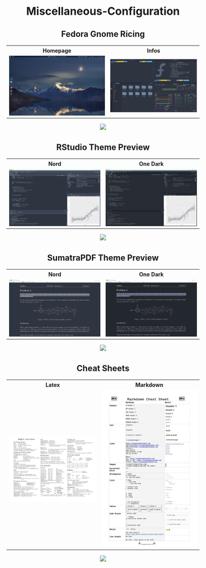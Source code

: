 <h1 align="center">Miscellaneous-Configuration</h1>

<h2 align="center">Fedora Gnome Ricing</h2>

<div align="center">
<table>
  <tr>
    <th>Homepage</th>
    <th>Infos</th>
  </tr>
  <tr>
    <td><img src="/Linux%20Ricing/README.assets/Home.png" width="500" /></td>
    <td><img src="/Linux%20Ricing/README.assets/Infos.png" width="500" /></td>
  </tr>
</table>

[![](https://img.shields.io/badge/Visit%20Here-100000?style=for-the-badge&logoColor=white)](https://github.com/Sang-Buster/Miscellaneous-Configuration/tree/main/Linux%20Ricing)
</div>



<h2 align="center">RStudio Theme Preview</h2>

<div align="center">
<table>
  <tr>
    <th>Nord</th>
    <th>One Dark</th>
  </tr>
  <tr>
    <td><img src="/RStudio%20Themes/README.assets/Nord%20Theme%20Preview.png" width="500" /></td>
    <td><img src="/RStudio%20Themes/README.assets/One-Dark%20Theme%20Preview.png" width="500" /></td>
  </tr>
</table>

[![](https://img.shields.io/badge/Visit%20Here-100000?style=for-the-badge&logoColor=white)](https://github.com/Sang-Buster/Miscellaneous-Configuration/tree/main/RStudio%20Themes)
</div>



<h2 align="center">SumatraPDF Theme Preview</h2>

<div align="center">
<table>
  <tr>
    <th>Nord</th>
    <th>One Dark</th>
  </tr>
  <tr>
    <td><img src="/SumatraPDF%20Themes/README.assets/Nord.png" width="500" /></td>
    <td><img src="/SumatraPDF%20Themes/README.assets/One-Dark.png" width="500" /></td>
  </tr>
</table>

[![](https://img.shields.io/badge/Visit%20Here-100000?style=for-the-badge&logoColor=white)](https://github.com/Sang-Buster/Miscellaneous-Configuration/tree/main/SumatraPDF%20Themes)
</div>




<h2 align="center">Cheat Sheets</h2>

<div align="center">
<table>
  <tr>
    <th>Latex</th>
    <th>Markdown</th>
  </tr>
  <tr>
    <td><img src="/Cheat%20Sheets/README.assets/Latex.png" width="500" /></td>
    <td><img src="/Cheat%20Sheets/README.assets/Markdown.png" width="500" /></td>
  </tr>
</table>

[![](https://img.shields.io/badge/Visit%20Here-100000?style=for-the-badge&logoColor=white)](https://github.com/Sang-Buster/Miscellaneous-Configuration/tree/main/Cheat%20Sheets)
</div>
